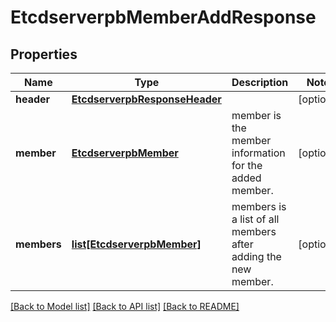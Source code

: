 # EtcdserverpbMemberAddResponse

## Properties
Name | Type | Description | Notes
------------ | ------------- | ------------- | -------------
**header** | [**EtcdserverpbResponseHeader**](EtcdserverpbResponseHeader.md) |  | [optional] 
**member** | [**EtcdserverpbMember**](EtcdserverpbMember.md) | member is the member information for the added member. | [optional] 
**members** | [**list[EtcdserverpbMember]**](EtcdserverpbMember.md) | members is a list of all members after adding the new member. | [optional] 

[[Back to Model list]](../README.md#documentation-for-models) [[Back to API list]](../README.md#documentation-for-api-endpoints) [[Back to README]](../README.md)


